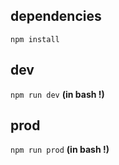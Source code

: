 ## dependencies

`npm install`

## dev

`npm run dev` **(in bash !)**

## prod

`npm run prod` **(in bash !)**